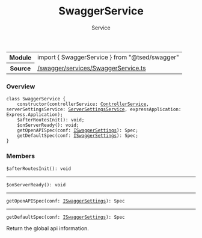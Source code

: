 
<header class="symbol-info-header"><h1 id="swaggerservice">SwaggerService</h1><label class="symbol-info-type-label service">Service</label></header>
<!-- summary -->
<section class="symbol-info"><table class="is-full-width"><tbody><tr><th>Module</th><td><div class="lang-typescript"><span class="token keyword">import</span> { SwaggerService }&nbsp;<span class="token keyword">from</span>&nbsp;<span class="token string">"@tsed/swagger"</span></div></td></tr><tr><th>Source</th><td><a href="https://github.com/Romakita/ts-express-decorators/blob/v4.20.3/src//swagger/services/SwaggerService.ts#L0-L0">/swagger/services/SwaggerService.ts</a></td></tr></tbody></table></section>
<!-- overview -->


### Overview


<pre><code class="typescript-lang "><span class="token keyword">class</span> SwaggerService <span class="token punctuation">{</span>
    <span class="token keyword">constructor</span><span class="token punctuation">(</span>controllerService<span class="token punctuation">:</span> <a href="#api/common/mvc/controllerservice"><span class="token">ControllerService</span></a><span class="token punctuation">,</span> serverSettingsService<span class="token punctuation">:</span> <a href="#api/common/config/serversettingsservice"><span class="token">ServerSettingsService</span></a><span class="token punctuation">,</span> expressApplication<span class="token punctuation">:</span> Express.Application<span class="token punctuation">)</span><span class="token punctuation">;</span>
    $<span class="token function">afterRoutesInit</span><span class="token punctuation">(</span><span class="token punctuation">)</span><span class="token punctuation">:</span> <span class="token keyword">void</span><span class="token punctuation">;</span>
    $<span class="token function">onServerReady</span><span class="token punctuation">(</span><span class="token punctuation">)</span><span class="token punctuation">:</span> <span class="token keyword">void</span><span class="token punctuation">;</span>
    <span class="token function">getOpenAPISpec</span><span class="token punctuation">(</span>conf<span class="token punctuation">:</span> <a href="#api/swagger/iswaggersettings"><span class="token">ISwaggerSettings</span></a><span class="token punctuation">)</span><span class="token punctuation">:</span> Spec<span class="token punctuation">;</span>
    <span class="token function">getDefaultSpec</span><span class="token punctuation">(</span>conf<span class="token punctuation">:</span> <a href="#api/swagger/iswaggersettings"><span class="token">ISwaggerSettings</span></a><span class="token punctuation">)</span><span class="token punctuation">:</span> Spec<span class="token punctuation">;</span>
<span class="token punctuation">}</span></code></pre>


<!-- Parameters -->

<!-- Description -->

<!-- Members -->







### Members



<div class="method-overview">
<pre><code class="typescript-lang ">$<span class="token function">afterRoutesInit</span><span class="token punctuation">(</span><span class="token punctuation">)</span><span class="token punctuation">:</span> <span class="token keyword">void</span></code></pre>
</div>




<hr/>



<div class="method-overview">
<pre><code class="typescript-lang ">$<span class="token function">onServerReady</span><span class="token punctuation">(</span><span class="token punctuation">)</span><span class="token punctuation">:</span> <span class="token keyword">void</span></code></pre>
</div>




<hr/>



<div class="method-overview">
<pre><code class="typescript-lang "><span class="token function">getOpenAPISpec</span><span class="token punctuation">(</span>conf<span class="token punctuation">:</span> <a href="#api/swagger/iswaggersettings"><span class="token">ISwaggerSettings</span></a><span class="token punctuation">)</span><span class="token punctuation">:</span> Spec</code></pre>
</div>




<hr/>



<div class="method-overview">
<pre><code class="typescript-lang "><span class="token function">getDefaultSpec</span><span class="token punctuation">(</span>conf<span class="token punctuation">:</span> <a href="#api/swagger/iswaggersettings"><span class="token">ISwaggerSettings</span></a><span class="token punctuation">)</span><span class="token punctuation">:</span> Spec</code></pre>
</div>


Return the global api information.







